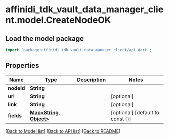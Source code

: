 # affinidi_tdk_vault_data_manager_client.model.CreateNodeOK

## Load the model package

```dart
import 'package:affinidi_tdk_vault_data_manager_client/api.dart';
```

## Properties

| Name       | Type                                 | Description | Notes                            |
| ---------- | ------------------------------------ | ----------- | -------------------------------- |
| **nodeId** | **String**                           |             |
| **url**    | **String**                           |             | [optional]                       |
| **link**   | **String**                           |             | [optional]                       |
| **fields** | [**Map<String, Object>**](Object.md) |             | [optional] [default to const {}] |

[[Back to Model list]](../README.md#documentation-for-models) [[Back to API list]](../README.md#documentation-for-api-endpoints) [[Back to README]](../README.md)
